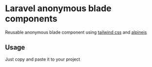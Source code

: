 # Laravel anonymous blade components

Reusable anonymous blade component using [tailwind css](tailwindcss.com) and [alpinejs](alpinejs.dev)

## Usage

Just copy and paste it to your project

